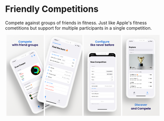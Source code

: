 # Friendly Competitions

Compete against groups of friends in fitness. Just like Apple's fitness cometitions but support for multiple participants in a single competition.

 <p align="center">
    <img alt="sc1" src="fastlane/screenshots/en-CA/iPhone 11 Pro Max 1.png" width="24%">
    <img alt="sc2" src="fastlane/screenshots/en-CA/iPhone 11 Pro Max 2.png" width="24%">
    <img alt="sc3" src="fastlane/screenshots/en-CA/iPhone 11 Pro Max 3.png" width="24%">
    <img alt="sc3" src="fastlane/screenshots/en-CA/iPhone 11 Pro Max 4.png" width="24%">
</p>